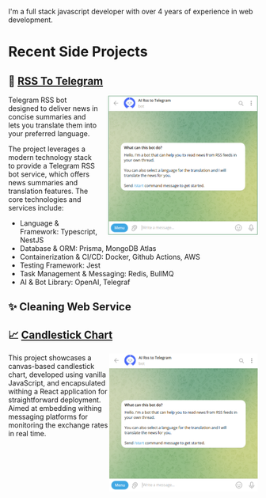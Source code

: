 I'm a full stack javascript developer with over 4 years of experience in web development.

# Recent Side Projects

## 📰 [RSS To Telegram](https://github.com/Ksenia0479/rss-to-telegram)

<a href="https://t.me/ai_rss_to_telegram_bot">
    <img src="images/rss-to-telegram.png" align="right" width="300" style="max-width: 100%; border: 1px solid #74a785; padding-left: 0; margin-left: 20px;"/>
</a>

Telegram RSS bot designed to deliver news in concise summaries and lets you translate them into your preferred language.

The project leverages a modern technology stack to provide a Telegram RSS bot service, which offers news summaries and translation features. The core technologies and services include:

- Language & Framework: Typescript, NestJS
- Database & ORM: Prisma, MongoDB Atlas
- Containerization & CI/CD: Docker, Github Actions, AWS
- Testing Framework: Jest
- Task Management & Messaging: Redis, BullMQ
- AI & Bot Library: OpenAI, Telegraf

## ✨ Cleaning Web Service

## 📈 [Candlestick Chart](https://github.com/Ksenia0479/candlestick-chart)

<a href="https://candlestick-chart-nu.vercel.app/">
    <img src="images/rss-to-telegram.png" align="right" width="300" style="max-width: 100%;"/>
</a>

This project showcases a canvas-based candlestick chart, developed using vanilla JavaScript, and encapsulated withing a React application for straightforward deployment. Aimed at embedding withing messaging platforms for monitoring the exchange rates in real time.
